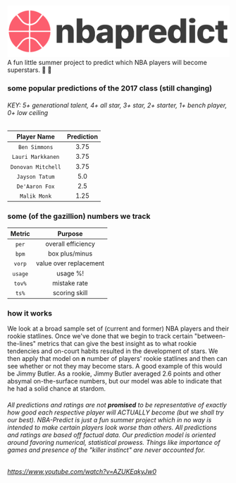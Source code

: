 ![the logo bro](/static/predictlogo.png?raw=true "Logo mane")
A fun little summer project to predict which NBA players will become superstars. :basketball: :star2: 

### some popular predictions of the 2017 class (still changing)
###### KEY: 5+ generational talent, 4+ all star, 3+ star, 2+ starter, 1+ bench player, 0+ low ceiling
| Player Name        | Prediction       | 
|:-------------:|:-------------:| 
| `Ben Simmons`| 3.75 | 
| `Lauri Markkanen`| 3.75  | 
| `Donovan Mitchell` 		| 3.75   |
| `Jayson Tatum` 		| 5.0  |
| `De'Aaron Fox` 		| 2.5      |
| `Malik Monk` 		|  1.25 |

### some (of the gazillion) numbers we track

| Metric        | Purpose       | 
|:-------------:|:-------------:| 
| `per`         | overall efficiency  | 
| `bpm`         | box plus/minus      | 
| `vorp` 		| value over replacement      |
| `usage` 		| usage %!      |
| `tov%` 		| mistake rate      |
| `ts%` 		| scoring skill      |

### how it works 
We look at a broad sample set of (current and former) NBA players and their rookie statlines. Once we've done that we begin to track certain "between-the-lines" metrics that can give the best insight as to what rookie tendencies and on-court habits resulted in the development of stars. We then apply that model on **n** number of players' rookie statlines and then can see whether or not they may become stars. A good example of this would be Jimmy Butler. As a rookie, Jimmy Butler averaged 2.6 points and other absymal on-the-surface numbers, but our model was able to indicate that he had a solid chance at stardom. 

###### All predictions and ratings are not **promised** to be representative of exactly how good each respective player will ACTUALLY become (but we shall try our best). NBA-Predict is just a fun summer project which in no way is intended to make certain players look worse than others. All predictions and ratings are based off factual data. Our prediction model is oriented around favoring numerical, statistical prowess. Things like importance of games and presence of the "killer instinct" are never accounted for. 

###### https://www.youtube.com/watch?v=AZUKEqkyJw0

